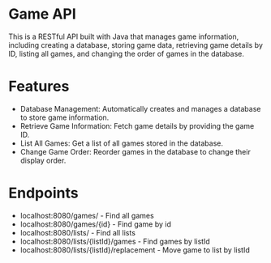 # Game API
This is a RESTful API built with Java that manages game information, including creating a database, storing game data, retrieving game details by ID, listing all games, and changing the order of games in the database.

# **Features**
  - Database Management: Automatically creates and manages a database to store game information.
  - Retrieve Game Information: Fetch game details by providing the game ID.
  - List All Games: Get a list of all games stored in the database.
  - Change Game Order: Reorder games in the database to change their display order.

# **Endpoints**
  - localhost:8080/games/ - Find all games
  - localhost:8080/games/{id} - Find game by id
  - localhost:8080/lists/ - Find all lists
  - localhost:8080/lists/{listId}/games - Find games by listId
  - localhost:8080/lists/{listId}/replacement - Move game to list by listId
